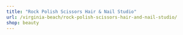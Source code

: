 ```yaml
---
title: "Rock Polish Scissors Hair & Nail Studio"
url: /virginia-beach/rock-polish-scissors-hair-and-nail-studio/
shop: beauty
---
```

